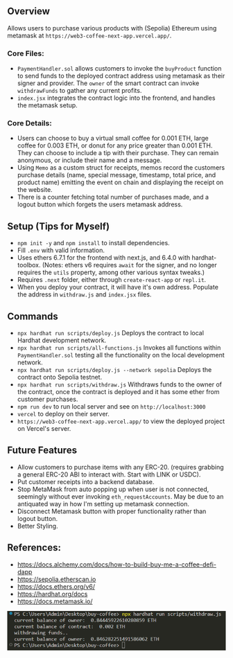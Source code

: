 ## Overview
Allows users to purchase various products with (Sepolia) Ethereum using metamask at `https://web3-coffee-next-app.vercel.app/`. 

### Core Files:
- `PaymentHandler.sol` allows customers to invoke the `buyProduct` function to send funds to the deployed contract address using metamask as their signer and provider. The `owner` of the smart contract can invoke `withdrawFunds` to gather any current profits.
- `index.jsx` integrates the contract logic into the frontend, and handles the metamask setup. 

### Core Details:
- Users can choose to buy a virtual small coffee for 0.001 ETH, large coffee for 0.003 ETH, or donut for any price greater than 0.001 ETH. They can choose to include a tip with their purchase. They can remain anonymous, or include their name and a message.
- Using `Memo` as a custom struct for receipts, memos record the customers purchase details (name, special message, timestamp, total price, and product name) emitting the event on chain and displaying the receipt on the website. 
- There is a counter fetching total number of purchases made, and a logout button which forgets the users metamask address.


## Setup (Tips for Myself)
- `npm init -y` and `npm install` to install dependencies.
- Fill `.env` with valid information.
- Uses ethers 6.7.1 for the frontend with next.js, and 6.4.0 with hardhat-toolbox. (Notes: ethers v6 requires `await` for the signer, and no longer requires the `utils` property, among other various syntax tweaks.)
- Requires `.next` folder, either through `create-react-app` or `repl.it`.
- When you deploy your contract, it will have it's own address. Populate the address in `withdraw.js` and `index.jsx` files.


## Commands
- `npx hardhat run scripts/deploy.js` Deploys the contract to local Hardhat development network.
- `npx hardhat run scripts/all-functions.js` Invokes all functions within `PaymentHandler.sol` testing all the functionality on the local development network.
- `npx hardhat run scripts/deploy.js --network sepolia` Deploys the contract onto Sepolia testnet.
- `npx hardhat run scripts/withdraw.js` Withdraws funds to the owner of the contract, once the contract is deployed and it has some ether from customer purchases.
- `npm run dev` to run local server and see on `http://localhost:3000`
- `vercel` to deploy on their server.
- `https://web3-coffee-next-app.vercel.app/` to view the deployed project on Vercel's server.


## Future Features
- Allow customers to purchase items with any ERC-20. (requires grabbing a general ERC-20 ABI to interact with. Start with LINK or USDC).
- Put customer receipts into a backend database.
- Stop MetaMask from auto popping up when user is not connected, seemingly without ever invoking `eth_requestAccounts`. May be due to an antiquated way in how I'm setting up metamask connection.
- Disconnect Metamask button with proper functionality rather than logout button.
- Better Styling.


## References:
- https://docs.alchemy.com/docs/how-to-build-buy-me-a-coffee-defi-dapp
- https://sepolia.etherscan.io
- https://docs.ethers.org/v6/
- https://hardhat.org/docs
- https://docs.metamask.io/

![ok](public/3.png)